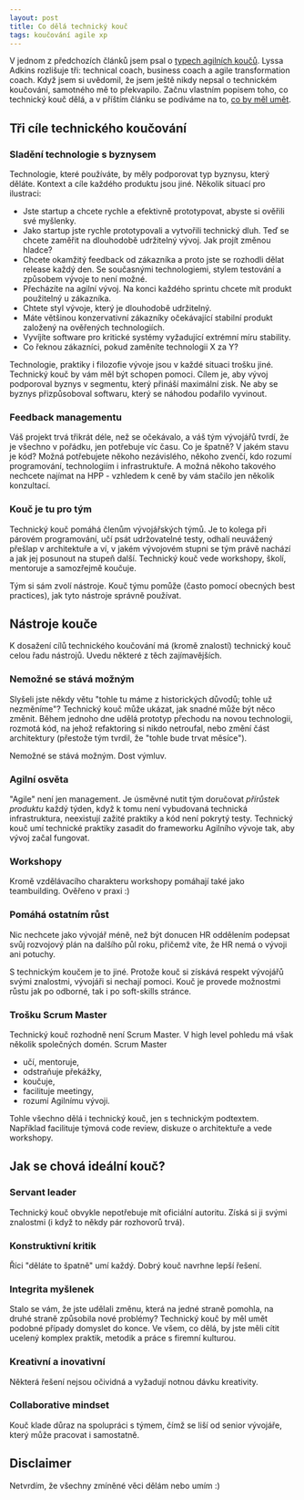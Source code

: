 ```yaml
---
layout: post
title: Co dělá technický kouč
tags: koučování agile xp
---
```


V jednom z předchozích článků jsem psal o [typech agilních koučů](/typy-agilnich-koucu).
Lyssa Adkins rozlišuje tři: technical coach, business coach a agile transformation coach.
Když jsem si uvědomil, že jsem ještě nikdy nepsal o technickém koučování, samotného mě to překvapilo.
Začnu vlastním popisem toho, co technický kouč dělá, a v příštím článku se podíváme na to, [co by měl umět](/co-umi-technicky-kouc).

## Tři cíle technického koučování

### Sladění technologie s byznysem

Technologie, které používáte, by měly podporovat typ byznysu, který děláte.
Kontext a cíle každého produktu jsou jiné. Několik situací pro ilustraci:

- Jste startup a chcete rychle a efektivně prototypovat, abyste si ověřili své myšlenky.
- Jako startup jste rychle prototypovali a vytvořili technický dluh. Teď se chcete zaměřit na dlouhodobě udržitelný vývoj. Jak projít změnou hladce?
- Chcete okamžitý feedback od zákazníka a proto jste se rozhodli dělat release každý den. Se současnými technologiemi, stylem testování a způsobem vývoje to není možné.
- Přecházíte na agilní vývoj. Na konci každého sprintu chcete mít produkt použitelný u zákazníka.
- Chtete styl vývoje, který je dlouhodobě udržitelný.
- Máte většinou konzervativní zákazníky očekávající stabilní produkt založený na ověřených technologiích.
- Vyvíjíte software pro kritické systémy vyžadující extrémní míru stability.
- Co řeknou zákazníci, pokud zaměníte technologii X za Y?

Technologie, praktiky i filozofie vývoje jsou v každé situaci trošku jiné. Technický kouč by vám měl být schopen pomoci.
Cílem je, aby vývoj podporoval byznys v segmentu, který přináší maximální zisk. Ne aby se byznys přizpůsoboval
softwaru, který se náhodou podařilo vyvinout.

### Feedback managementu

Váš projekt trvá třikrát déle, než se očekávalo, a váš tým vývojářů tvrdí, že je všechno v pořádku, jen potřebuje víc času.
Co je špatně? V jakém stavu je kód? Možná potřebujete někoho nezávislého, někoho zvenčí, kdo rozumí programování,
technologiím i infrastruktuře. A možná někoho takového nechcete najímat na HPP - vzhledem k ceně by vám stačilo jen několik konzultací.

### Kouč je tu pro tým

Technický kouč pomáhá členům vývojářských týmů. Je to kolega při párovém programování, učí psát udržovatelné testy,
odhalí neuvážený přešlap v architektuře a ví, v jakém vývojovém stupni se tým právě nachází a jak jej posunout na stupeň další.
Technický kouč vede workshopy, školí, mentoruje a samozřejmě koučuje.

Tým si sám zvolí nástroje. Kouč týmu pomůže (často pomocí obecných best practices), jak tyto nástroje správně používat.

## Nástroje kouče

K dosažení cílů technického koučování má (kromě znalostí) technický kouč celou řadu nástrojů.
Uvedu některé z těch zajímavějších.

### Nemožné se stává možným

Slyšeli jste někdy větu "tohle tu máme z historických důvodů; tohle už nezměníme"?
Technický kouč může ukázat, jak snadné může být něco změnit. Během jednoho dne
udělá prototyp přechodu na novou technologii, rozmotá kód, na jehož refaktoring si nikdo netroufal,
nebo změní část architektury (přestože tým tvrdil, že "tohle bude trvat měsíce").

Nemožné se stává možným. Dost výmluv.

### Agilní osvěta

"Agile" není jen management. Je úsměvné nutit tým doručovat *přírůstek produktu* každý týden, když k tomu není vybudovaná technická infrastruktura,
neexistují zažité praktiky a kód není pokrytý testy. Technický kouč umí technické praktiky zasadit do frameworku Agilního vývoje tak,
aby vývoj začal fungovat.

### Workshopy

Kromě vzdělávacího charakteru workshopy pomáhají také jako teambuilding. Ověřeno v praxi :)

### Pomáhá ostatním růst

Nic nechcete jako vývojář méně, než být donucen HR oddělením podepsat svůj rozvojový plán na dalšího půl roku, přičemž
víte, že HR nemá o vývoji ani potuchy.

S technickým koučem je to jiné. Protože kouč si získává respekt vývojářů svými znalostmi, vývojáři si nechají pomoci.
Kouč je provede možnostmi růstu jak po odborné, tak i po soft-skills stránce.

### Trošku Scrum Master

Technický kouč rozhodně není Scrum Master. V high level pohledu má však několik společných domén.
Scrum Master

- učí, mentoruje,
- odstraňuje překážky,
- koučuje,
- facilituje meetingy,
- rozumí Agilnímu vývoji.

Tohle všechno dělá i technický kouč, jen s technickým podtextem. Například facilituje týmová code review, diskuze o architektuře a
vede workshopy.

## Jak se chová ideální kouč?

### Servant leader

Technický kouč obvykle nepotřebuje mít oficiální autoritu. Získá si ji svými znalostmi (i když to někdy pár rozhovorů trvá).

### Konstruktivní kritik

Říci "děláte to špatně" umí každý. Dobrý kouč navrhne lepší řešení.

### Integrita myšlenek

Stalo se vám, že jste udělali změnu, která na jedné straně pomohla, na druhé straně způsobila nové problémy?
Technický kouč by měl umět podobné případy domyslet do konce. Ve všem, co dělá, by jste měli cítit ucelený komplex praktik,
metodik a práce s firemní kulturou.

### Kreativní a inovativní

Některá řešení nejsou očividná a vyžadují notnou dávku kreativity.

### Collaborative mindset

Kouč klade důraz na spolupráci s týmem, čímž se liší od senior vývojáře, který může pracovat i samostatně.

## Disclaimer

Netvrdím, že všechny zmíněné věci dělám nebo umím :)
